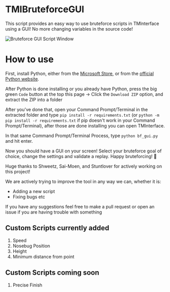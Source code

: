 # TMIBruteforceGUI
This script provides an easy way to use bruteforce scripts in TMInterface using a GUI! No more changing variables in the source code!

![Bruteforce GUI Script Window](https://cdn.discordapp.com/attachments/1023241364751777904/1052246409245626448/script.png)

# How to use
First, install Python, either from the [Microsoft Store](https://apps.microsoft.com/store/detail/python-311/9NRWMJP3717K), or from the [official Python website](https://www.python.org/downloads/release/python-3111/).

After Python is done installing or you already have Python, press the big green `Code` button at the top this page -> Click the `Download ZIP` option, and extract the ZIP into a folder

After you've done that, open your Command Prompt/Terminal in the extracted folder and type `pip install -r requirements.txt` (or `python -m pip install -r requirements.txt` if pip doesn't work in your Command Prompt/Terminal), after those are done installing you can open TMInterface.

In that same Command Prompt/Terminal Process, type `python bf_gui.py` and hit enter. 

Now you should have a GUI on your screen! Select your bruteforce goal of choice, change the settings and validate a replay. Happy bruteforcing! :partying_face:

Huge thanks to Shweetz, Sai-Moen, and Stuntlover for actively working on this project!


We are actively trying to improve the tool in any way we can, whether it is:
 - Adding a new script
 - Fixing bugs etc

If you have any suggestions feel free to make a pull request or open an issue if you are having trouble with something

## Custom Scripts currently added
1. Speed
2. Nosebug Position
3. Height
4. Minimum distance from point

## Custom Scripts coming soon
1. Precise Finish

